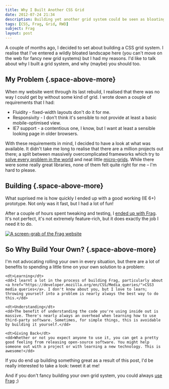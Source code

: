 ```yaml
---
title: Why I Built Another CSS Grid
date: 2012-07-24 21:34
description: Building yet another grid system could be seen as bloating an already-bloated landscape; but sometimes, rolling your own tools is one of the best things you can do.
tags: [CSS, Frag, Grid, RWD]
subject: Frag
layout: post
---
```


A couple of months ago, I decided to set about building a CSS grid system. I realise that I've entered a wildly bloated landscape here (you can't move on the web for fancy new grid systems) but I had my reasons. I'd like to talk about why I built a grid system, and why (maybe) you should too.


My Problem {.space-above-more}
----------

When my website went through its last rebuild, I realised that there was no way I could get by without some kind of grid. I wrote down a couple of requirements that I had:

 * Fluidity - fixed-width layouts don't do it for me.
 * Responsivity - I don't think it's sensible to not provide at least a basic mobile-optimised view.
 * IE7 support - a contentious one, I know, but I want at least a sensible looking page in older browsers.

With these requirements in mind, I decided to have a look at what was available. It didn't take me long to realise that there are a million projects out there; a split between massively overcomplicated frameworks which try to [solve every problem in the world][dont-solve-problems] and neat little [micro-grids][1kbgrid]. While there were some really great libraries, none of them felt quite right for me – I'm hard to please.


Building {.space-above-more}
--------

What suprised me is how quickly I ended up with a good working (IE 6+) prototype. Not only was it fast, but I had a lot of fun!

After a couple of hours spent tweaking and testing, I [ended up with Frag][frag]. It's not perfect, it's not extremely feature-rich, but it does exactly the job I need it to do.

<a href="http://fragcss.com/" class="space">
    <img src="http://{{ site.host }}/media/images/posts/frag-website-screengrab.jpg" alt="A screen-grab of the Frag website"/>
</a>


So Why Build Your Own? {.space-above-more}
----------------------

I'm not advocating rolling your own in every situation, but there are a lot of benefits to spending a little time on your own solution to a problem:

<dl>

    <dt>Learning</dt>
    <dd>I learnt a lot in the process of building Frag, particularly about <a href="https://developer.mozilla.org/en/CSS/Media_queries/">CSS3 media queries</a>. I don't know about you, but I love to learn; throwing yourself into a problem is nearly always the best way to do this.</dd>

    <dt>Understanding</dt>
    <dd>The benefit of understanding the code you're using inside out is massive. There's nearly always an overhead when learning how to use third-party software. Sometimes, for simple things, this is avoidable by building it yourself.</dd>

    <dt>Giving Back</dt>
    <dd>Whether or not you expect anyone to use it, you can get a pretty good feeling from releasing open-source software. You might help someone out with a project or with learning a new technology. This is awesome!</dd>

</dl>

If you do end up building something great as a result of this post, I'd be really interested to take a look: tweet it at me!

And if you don't fancy building your own grid system, you could always [use Frag][frag] ;)


[1kbgrid]: http://1kbgrid.com/
[dont-solve-problems]: http://www.rachelandrew.co.uk/archives/2012/03/21/stop-solving-problems-you-dont-yet-have/
[frag]: http://fragcss.com/
